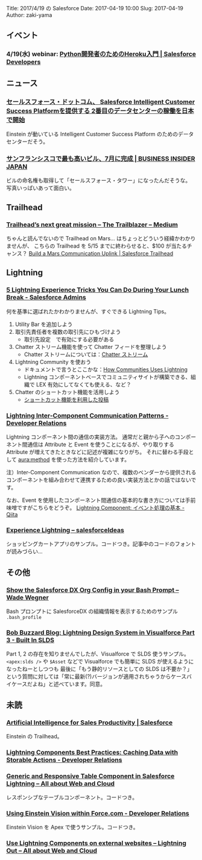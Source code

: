 Title: 2017/4/19 の Salesforce
Date: 2017-04-19 10:00
Slug: 2017-04-19
Author: zaki-yama

## イベント

### 4/19(水) webinar: [Python開発者のためのHeroku入門 | Salesforce Developers](https://developer.salesforce.com/events/webinars/python_heroku_0419/?d=7010M000000mlrc#.WL4Wt8upPQo.twitter)


## ニュース

### [セールスフォース・ドットコム、 Salesforce Intelligent Customer Success Platformを提供する 2番目のデータセンターの稼働を日本で開始](https://www.salesforce.com/jp/company/news-press/press-releases/2017/04/170414.jsp)

Einstein が動いている Intelligent Customer Success Platform のためのデータセンターだそう。

### [サンフランシスコで最も高いビル、7月に完成 | BUSINESS INSIDER JAPAN](https://www.businessinsider.jp/post-1654)

ビルの命名権も取得して「セールスフォース・タワー」になったんだそうな。
写真いっぱいあって面白い。

## Trailhead

### [Trailhead’s next great mission – The Trailblazer – Medium](https://medium.com/trailhead/trailheads-next-great-mission-be44c9d8bebe)

ちゃんと読んでないので Trailhead on Mars... はちょっとどういう経緯かわかりませんが、
こちらの Trailhead を 5/15 までに終わらせると、$100 が当たるチャンス？
[Build a Mars Communication Uplink | Salesforce Trailhead](https://trailhead.salesforce.com/ja/projects/trailhead_on_mars)

## Lightning

### [5 Lightning Experience Tricks You Can Do During Your Lunch Break - Salesforce Admins](https://admin.salesforce.com/5-lightning-experience-tricks-can-do-during-your-lunch)

何を基準に選ばれたかわかりませんが、すぐできる Lightning Tips。

1. Utility Bar を追加しよう
2. 取引先責任者を複数の取引先にひもづけよう
    * 取引先設定　で有効にする必要がある
3. Chatter ストリーム機能を使って Chatter フィードを整理しよう
    * Chatter ストリームについては：[Chatter ストリーム](https://help.salesforce.com/articleView?id=collab_chatter_streams_overview.htm&language=ja&type=0)
4. Lightning Community を使おう
    * ドキュメントで言うとここかな：[How Communities Uses Lightning](https://help.salesforce.com/articleView?siteLang=ja&id=networks_lightning_in_communities.htm&type=0&language=ja&release=206.17)
    * Lightning コンポーネントベースでコミュニティサイトが構築できる、組織で LEX 有効にしてなくても使える、など？
5. Chatter のショートカット機能を活用しよう
    * [ショートカット機能を利用した投稿](https://releasenotes.docs.salesforce.com/ja-jp/spring17/release-notes/rn_chatter_shortcut_keys.htm)

### [Lightning Inter-Component Communication Patterns - Developer Relations](https://developer.salesforce.com/blogs/developer-relations/2017/04/lightning-inter-component-communication-patterns.html)

Lightning コンポーネント間の通信の実装方法。
通常だと親から子へのコンポーネント間通信は Attribute と Event を使うことになるが、やり取りする Attribute が増えてきたときなどに記述が複雑になりがち。
それに替わる手段として [aura:method](https://developer.salesforce.com/docs/atlas.en-us.lightning.meta/lightning/ref_tag_method.htm) を使った方法を紹介しています。

注）Inter-Component Communication なので、複数のベンダーから提供されるコンポーネントを組み合わせて連携するための良い実装方法とかの話ではないです。

なお、Event を使用したコンポーネント間通信の基本的な書き方については手前味噌ですがこちらをどうぞ。
[Lightning Component: イベント処理の基本 - Qiita](http://qiita.com/zaki-yama/items/aa557167d7769175c185)

### [Experience Lightning – salesforceIdeas](https://salesforceideas.wordpress.com/2017/04/07/experience-lightning/)

ショッピングカートアプリのサンプル。コードつき。記事中のコードのフォントが読みづらい...

## その他

### [Show the Salesforce DX Org Config in your Bash Prompt – Wade Wegner](http://www.wadewegner.com/2017/04/show-the-salesforce-dx-org-config-in-your-bash-profile/)

Bash プロンプトに SalesforceDX の組織情報を表示するためのサンプル `.bash_profile`

### [Bob Buzzard Blog: Lightning Design System in Visualforce Part 3 - Built In SLDS](http://bobbuzzard.blogspot.jp/2017/04/lightning-design-system-in-visualforce.html)

Part 1, 2 の存在を知りませんでしたが、Visualforce で SLDS 使うサンプル。
`<apex:slds />` や `$Asset` などで Visualforce でも簡単に SLDS が使えるようになったねーとしつつも
最後に「もう静的リソースとしての SLDS は不要か？」という質問に対しては「常に最新(?)バージョンが適用されちゃうからケースバイケースだよね」と述べています。同意。

## 未読

### [Artificial Intelligence for Sales Productivity | Salesforce](https://trailhead.salesforce.com/ja/trails/get_smart_einstein/modules/ai_sales)

Einstein の Trailhead。

### [Lightning Components Best Practices: Caching Data with Storable Actions - Developer Relations](https://developer.salesforce.com/blogs/developer-relations/2017/03/lightning-components-best-practices-caching-data-storable-actions.html)

### [Generic and Responsive Table Component in Salesforce Lightning – All about Web and Cloud](http://www.jitendrazaa.com/blog/salesforce/generic-and-responsive-table-component-in-salesforce-lightning/)

レスポンシブなテーブルコンポーネント。コードつき。

### [Using Einstein Vision within Force.com - Developer Relations](https://developer.salesforce.com/blogs/developer-relations/2017/03/using-einstein-vision-within-force-com.html)

Einstein Vision を Apex で使うサンプル。コードつき。

### [Use Lightning Components on external websites – Lightning Out – All about Web and Cloud](http://www.jitendrazaa.stfi.re/blog/salesforce/use-lightning-components-on-external-websites-lightning-out/?sf=xedjvkb#ab)
